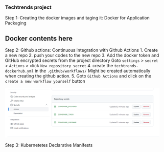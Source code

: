 ### Techtrends project 

Step 1: Creating the docker images and taging it: Docker for Application Packaging 
## Docker contents here 



Step 2: Github actions: Continuous Integration with Github Actions
        1. Create a new repo
        2. push your codes to the new repo
        3. Add the docker token and GitHub encrypted secrets from the project directory Goto `settings` > `secret` > `Actions` > click `New repository secret`
        4. create the `techtrends-dockerhub.yml` in the `.github/workflows/` Might be created automatically when creating the github action.
        5. Goto `Github Actions` and click on the `create a new workflow yourself` button

![Docker Secret](screenshots/docker_secret.PNG "Docker Secret")


Step 3: Kubernetetes Declarative Manifests 

